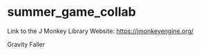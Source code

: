 # summer_game_collab

Link to the J Monkey Library Website: https://jmonkeyengine.org/

Gravity Faller
